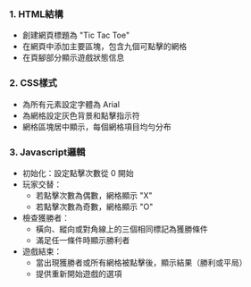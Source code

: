 ### 1. HTML結構

- 創建網頁標題為 "Tic Tac Toe"
- 在網頁中添加主要區塊，包含九個可點擊的網格
- 在頁腳部分顯示遊戲狀態信息

### 2. CSS樣式

- 為所有元素設定字體為 Arial
- 為網格設定灰色背景和點擊指示符
- 網格區塊居中顯示，每個網格項目均勻分布

### 3. Javascript邏輯

- 初始化：設定點擊次數從 0 開始
- 玩家交替：
    - 若點擊次數為偶數，網格顯示 "X"
    - 若點擊次數為奇數，網格顯示 "O"
- 檢查獲勝者：
    - 橫向、縱向或對角線上的三個相同標記為獲勝條件
    - 滿足任一條件時顯示勝利者
- 遊戲結束：
    - 當出現獲勝者或所有網格被點擊後，顯示結果（勝利或平局）
    - 提供重新開始遊戲的選項
